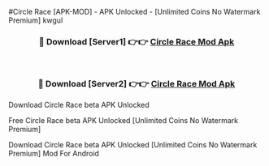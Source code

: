 #Circle Race [APK-MOD] - APK Unlocked - [Unlimited Coins No Watermark Premium] kwgul



<div align="center">

<h3>🔴 Download [Server1] 👉👉 <a href="https://momento.my/?title=Circle_Race">Circle Race Mod Apk</a></h3><br>

<h3>🔴 Download [Server2] 👉👉 <a href="https://momento.my/?title=Circle_Race">Circle Race Mod Apk</a></h3>
</div>



Download Circle Race beta APK Unlocked

Free Circle Race beta APK Unlocked [Unlimited Coins No Watermark Premium]

Download Circle Race beta APK Unlocked [Unlimited Coins No Watermark Premium] Mod For Android
